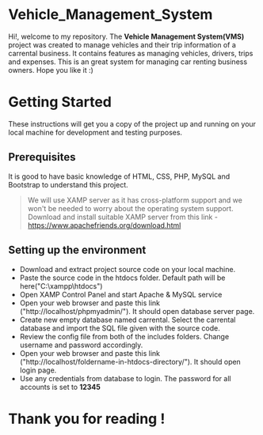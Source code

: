 # Vehicle_Management_System
Hi!, welcome to my repository. The **Vehicle Management System(VMS)** project was created to manage vehicles and their trip information of a carrental business. It contains
features as managing vehicles, drivers, trips and expenses. This is an great system for managing car renting business owners. Hope you like it :)

# Getting Started

These instructions will get you a copy of the project up and running on your local machine for development and testing purposes. 

## Prerequisites

It is good to have basic knowledge of HTML, CSS, PHP, MySQL and Bootstrap to understand this project.
>We will use XAMP server as it has cross-platform support and we won't be needed to worry about the operating system support.
Download and install suitable XAMP server from this link - https://www.apachefriends.org/download.html

## Setting up the environment

- Download and extract project source code on your local machine.
- Paste the source code in the htdocs folder. Default path will be here("C:\xampp\htdocs")
- Open XAMP Control Panel and start Apache & MySQL service
- Open your web browser and paste this link ("http://localhost/phpmyadmin/"). It should open database server page.
- Create new empty database named carrental. Select the carrental database and import the SQL file given with the source code.
- Review the config file from both of the includes folders. Change username and password accordingly.
- Open your web browser and paste this link ("http://localhost/foldername-in-htdocs-directory/"). It should open login page.
- Use any credentials from database to login. The password for all accounts is set to **12345**



# Thank you for reading !
